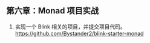 ## 第六章：Monad 项目实战

1. 实现一个 Blink 相关的项目，并提交项目代码。
   https://github.com/Bystander2/blink-starter-monad
